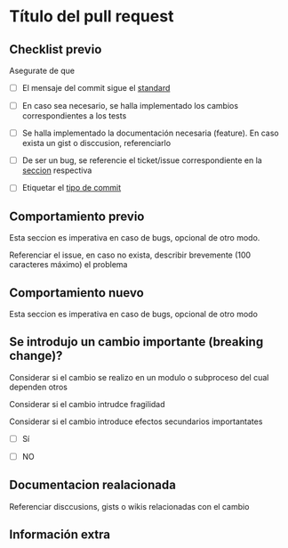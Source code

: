 # Título del pull request

## Checklist previo

Asegurate de que

- [ ] El mensaje del commit sigue el [standard](../CONTRIBUTING.md/#commit)

- [ ] En caso sea necesario, se halla implementado los cambios correspondientes a los tests

- [ ] Se halla implementado la documentación necesaria (feature). En caso exista un gist o disccusion, referenciarlo

- [ ] De ser un bug, se referencie el ticket/issue correspondiente en la [seccion](#comportamiento-previo) respectiva

- [ ] Etiquetar el [tipo de commit](../CONTRIBUTING.md/#tipos-pr)

## Comportamiento previo

Esta seccion es imperativa en caso de bugs, opcional de otro modo.

Referenciar el issue, en caso no exista, describir brevemente (100 caracteres máximo) el problema

## Comportamiento nuevo

Esta seccion es imperativa en caso de bugs, opcional de otro modo

## Se introdujo un cambio importante (breaking change)?

Considerar si el cambio se realizo en un modulo o subproceso del cual dependen otros

Considerar si el cambio intrudce fragilidad

Considerar si el cambio introduce efectos secundarios importantates

- [ ] Sí

- [ ] NO

## Documentacion realacionada

Referenciar disccusions, gists o wikis relacionadas con el cambio

## Información extra
